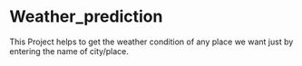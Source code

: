# Weather_prediction
This Project helps to get the weather condition of any place we want just by entering the name of city/place.
